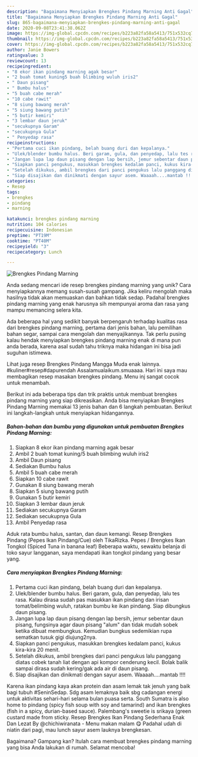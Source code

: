 ```yaml
---
description: "Bagaimana Menyiapkan Brengkes Pindang Marning Anti Gagal"
title: "Bagaimana Menyiapkan Brengkes Pindang Marning Anti Gagal"
slug: 865-bagaimana-menyiapkan-brengkes-pindang-marning-anti-gagal
date: 2020-09-08T23:41:38.062Z
image: https://img-global.cpcdn.com/recipes/b223a82fa58a5413/751x532cq70/brengkes-pindang-marning-foto-resep-utama.jpg
thumbnail: https://img-global.cpcdn.com/recipes/b223a82fa58a5413/751x532cq70/brengkes-pindang-marning-foto-resep-utama.jpg
cover: https://img-global.cpcdn.com/recipes/b223a82fa58a5413/751x532cq70/brengkes-pindang-marning-foto-resep-utama.jpg
author: Janie Bowers
ratingvalue: 3
reviewcount: 13
recipeingredient:
- "8 ekor ikan pindang marning agak besar"
- "2 buah tomat kuning5 buah blimbing wuluh iris2"
- " Daun pisang"
- " Bumbu halus"
- "5 buah cabe merah"
- "10 cabe rawit"
- "8 siung bawang merah"
- "5 siung bawang putih"
- "5 butir kemiri"
- "3 lembar daun jeruk"
- "secukupnya Garam"
- "secukupnya Gula"
- " Penyedap rasa"
recipeinstructions:
- "Pertama cuci ikan pindang, belah buang duri dan kepalanya."
- "Ulek/blender bumbu halus. Beri garam, gula, dan penyedap, lalu tes rasa. Kalau dirasa sudah pas masukkan ikan pindang dan irisan tomat/belimbing wuluh, ratakan bumbu ke ikan pindang. Siap dibungkus daun pisang."
- "Jangan lupa lap daun pisang dengan lap bersih, jemur sebentar daun pisang, fungsinya agar daun pisang &#34;alum&#34; dan tidak mudah sobek ketika dibuat membungkus. Kemudian bungkus sedemikian rupa sematkan tusuk gigi diujung2nya."
- "Siapkan panci pengukus, masukkan brengkes kedalam panci, kukus kira-kira 20 menit."
- "Setelah dikukus, ambil brengkes dari panci pengukus lalu panggang diatas cobek tanah liat dengan api kompor cenderung kecil. Bolak balik sampai dirasa sudah kering/gak ada air di daun pisang."
- "Siap disajikan dan dinikmati dengan sayur asem. Waaaah....mantab !!!!"
categories:
- Resep
tags:
- brengkes
- pindang
- marning

katakunci: brengkes pindang marning 
nutrition: 104 calories
recipecuisine: Indonesian
preptime: "PT19M"
cooktime: "PT40M"
recipeyield: "3"
recipecategory: Lunch

---
```



![Brengkes Pindang Marning](https://img-global.cpcdn.com/recipes/b223a82fa58a5413/751x532cq70/brengkes-pindang-marning-foto-resep-utama.jpg)

Anda sedang mencari ide resep brengkes pindang marning yang unik? Cara menyiapkannya memang susah-susah gampang. Jika keliru mengolah maka hasilnya tidak akan memuaskan dan bahkan tidak sedap. Padahal brengkes pindang marning yang enak harusnya sih mempunyai aroma dan rasa yang mampu memancing selera kita.

Ada beberapa hal yang sedikit banyak berpengaruh terhadap kualitas rasa dari brengkes pindang marning, pertama dari jenis bahan, lalu pemilihan bahan segar, sampai cara mengolah dan menyajikannya. Tak perlu pusing kalau hendak menyiapkan brengkes pindang marning enak di mana pun anda berada, karena asal sudah tahu triknya maka hidangan ini bisa jadi suguhan istimewa.

Lihat juga resep Brengkes Pindang Mangga Muda enak lainnya. #kuliner#resep#dapurendah Assalamualaikum.smuaaaa. Hari ini saya mau membagikan resep masakan brengkes pindang. Menu inj sangat cocok untuk menambah.


Berikut ini ada beberapa tips dan trik praktis untuk membuat brengkes pindang marning yang siap dikreasikan. Anda bisa menyiapkan Brengkes Pindang Marning memakai 13 jenis bahan dan 6 langkah pembuatan. Berikut ini langkah-langkah untuk menyiapkan hidangannya.

<!--inarticleads1-->

##### Bahan-bahan dan bumbu yang digunakan untuk pembuatan Brengkes Pindang Marning:

1. Siapkan 8 ekor ikan pindang marning agak besar
1. Ambil 2 buah tomat kuning/5 buah blimbing wuluh iris2
1. Ambil  Daun pisang
1. Sediakan  Bumbu halus
1. Ambil 5 buah cabe merah
1. Siapkan 10 cabe rawit
1. Gunakan 8 siung bawang merah
1. Siapkan 5 siung bawang putih
1. Gunakan 5 butir kemiri
1. Siapkan 3 lembar daun jeruk
1. Sediakan secukupnya Garam
1. Sediakan secukupnya Gula
1. Ambil  Penyedap rasa


Aduk rata bumbu halus, santan, dan daun kemangi. Resep Brengkes Pindang (Pepes Ikan Pindang/Cue) oleh TikaRizka. Pepes / Brengkes Ikan Tongkol (Spiced Tuna in banana leaf) Beberapa waktu, sewaktu belanja di toko sayur langganan, saya mendapati ikan tongkol pindang yang besar yang. 

<!--inarticleads2-->

##### Cara menyiapkan Brengkes Pindang Marning:

1. Pertama cuci ikan pindang, belah buang duri dan kepalanya.
1. Ulek/blender bumbu halus. Beri garam, gula, dan penyedap, lalu tes rasa. Kalau dirasa sudah pas masukkan ikan pindang dan irisan tomat/belimbing wuluh, ratakan bumbu ke ikan pindang. Siap dibungkus daun pisang.
1. Jangan lupa lap daun pisang dengan lap bersih, jemur sebentar daun pisang, fungsinya agar daun pisang &#34;alum&#34; dan tidak mudah sobek ketika dibuat membungkus. Kemudian bungkus sedemikian rupa sematkan tusuk gigi diujung2nya.
1. Siapkan panci pengukus, masukkan brengkes kedalam panci, kukus kira-kira 20 menit.
1. Setelah dikukus, ambil brengkes dari panci pengukus lalu panggang diatas cobek tanah liat dengan api kompor cenderung kecil. Bolak balik sampai dirasa sudah kering/gak ada air di daun pisang.
1. Siap disajikan dan dinikmati dengan sayur asem. Waaaah....mantab !!!!


Karena ikan pindang kaya akan protein dan asam lemak tak jenuh yang baik bagi tubuh #SeninSedap. Sdg asam lemaknya baik sbg cadangan energi untuk aktivitas sehari-hari selama bulan puasa serta. South Sumatra is also home to pindang (spicy fish soup with soy and tamarind) and ikan brengkes (fish in a spicy, durian-based sauce). Palembang&#39;s sweetie is srikaya (green custard made from sticky. Resep Brengkes Ikan Pindang Sederhana Enak Dan Lezat By @chichiwiranata - Menu makan malam 😋 Padahal udah di niatin dari pagi, mau lunch sayur asem lauknya brengkesan. 

Bagaimana? Gampang kan? Itulah cara membuat brengkes pindang marning yang bisa Anda lakukan di rumah. Selamat mencoba!
